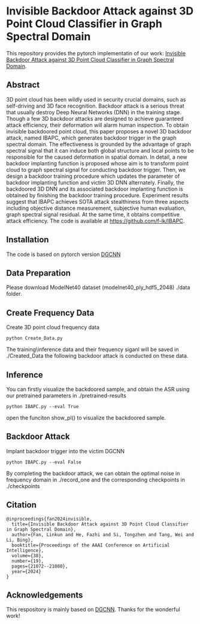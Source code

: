 # Invisible Backdoor Attack against 3D Point Cloud Classifier in Graph Spectral Domain
This repository provides the pytorch implementatin of our work: [Invisible Backdoor Attack against 3D Point Cloud Classifier in Graph Spectral Domain](https://ojs.aaai.org/index.php/AAAI/article/view/30099).

## Abstract

3D point cloud has been wildly used in security crucial domains, such as self-driving and 3D face recognition. Backdoor attack is a serious threat that usually destroy Deep Neural Networks (DNN) in the training stage. Though a few 3D backdoor attacks are designed to achieve guaranteed attack efficiency, their deformation will alarm human inspection. To obtain invisible backdoored point cloud, this paper proposes a novel 3D backdoor attack, named IBAPC, which generates backdoor trigger in the graph spectral domain. The effectiveness is grounded by the advantage of graph spectral signal that it can induce both global structure and local points to be responsible for the caused deformation in spatial domain. In detail, a new backdoor implanting function is proposed whose aim is to transform point cloud to graph spectral signal for conducting backdoor trigger. Then, we design a backdoor training procedure which updates the parameter of backdoor implanting function and victim 3D DNN alternately. Finally, the backdoored 3D DNN and its associated backdoor implanting function is obtained by finishing the backdoor training procedure. Experiment results suggest that IBAPC achieves SOTA attack stealthiness from three aspects including objective distance measurement, subjective human evaluation, graph spectral signal residual. At the same time, it obtains competitive attack efficiency. The code is available at https://github.com/f-lk/IBAPC.



## Installation

The code is based on pytorch version [DGCNN](https://github.com/WangYueFt/dgcnn/tree/master/pytorch)


## Data Preparation

Please download ModelNet40 dataset (modelnet40_ply_hdf5_2048) ./data folder.

## Create Frequency Data

Create 3D point cloud frequency data

```shell
python Create_Data.py
```
The training\inference data and their frequency siganl will be saved in ./Created_Data the following backdoor attack is conducted on these data. 

## Inference

You can firstly visualize the backdoored sample, and obtain the ASR using our pretrained parameters in ./pretrained-results
```shell
python IBAPC.py --eval True
```
open the funciton show_pl() to visualize the backdoored sample.
## Backdoor Attack

Implant backdoor trigger into the victim DGCNN

```shell
python IBAPC.py --eval False
```

By completing the backdoor attack, we can obtain the optimal noise in frequency domain in ./record_one and the corresponding checkpoints in ./checkpoints

## Citation

```
@inproceedings{fan2024invisible,
  title={Invisible Backdoor Attack against 3D Point Cloud Classifier in Graph Spectral Domain},
  author={Fan, Linkun and He, Fazhi and Si, Tongzhen and Tang, Wei and Li, Bing},
  booktitle={Proceedings of the AAAI Conference on Artificial Intelligence},
  volume={38},
  number={19},
  pages={21072--21080},
  year={2024}
}
```

## Acknowledgements

This respository is mainly based on [DGCNN](https://github.com/WangYueFt/dgcnn/tree/master/pytorch). Thanks for the wonderful work!

